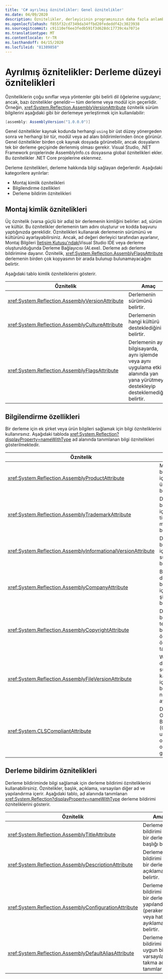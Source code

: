 ```yaml
---
title: 'C# ayrılmış öznitelikler: Genel öznitelikler'
ms.date: 04/09/2020
description: Öznitelikler, derleyicinin programınızın daha fazla anlambilimini anlamak için kullandığı meta verileri sağlar
ms.openlocfilehash: f855f32cd7349da34ffbd20fededdf42c3023938
ms.sourcegitcommit: c91110ef6ee3fedb591f3d628dc17739c4a7071e
ms.translationtype: MT
ms.contentlocale: tr-TR
ms.lasthandoff: 04/15/2020
ms.locfileid: "81389858"
---
```

# <a name="reserved-attributes-assembly-level-attributes"></a>Ayrılmış öznitelikler: Derleme düzeyi öznitelikleri

Özniteliklerin çoğu sınıflar veya yöntemler gibi belirli dil öğelerine uygulanır; ancak, bazı öznitelikler geneldir— tüm derleme veya modül için geçerlidir. Örneğin, <xref:System.Reflection.AssemblyVersionAttribute> öznitelik sürüm bilgilerini aşağıdaki gibi bir derlemeye yerleştirmek için kullanılabilir:

```csharp
[assembly: AssemblyVersion("1.0.0.0")]
```

Genel öznitelikler kaynak kodunda herhangi `using` bir üst düzey yönergeden sonra ve herhangi bir tür, modül veya ad alanı bildirimlerinden önce görünür. Genel öznitelikler birden çok kaynak dosyada görünebilir, ancak dosyaların tek bir derleme geçişinde derlenmiş olması gerekir. Visual Studio, .NET Framework projelerinde AssemblyInfo.cs dosyasına global öznitelikleri ekler. Bu öznitelikler .NET Core projelerine eklenmez.

Derleme öznitelikleri, derleme hakkında bilgi sağlayan değerlerdir. Aşağıdaki kategorilere ayrılırlar:

- Montaj kimlik öznitelikleri
- Bilgilendirme özellikleri
- Derleme bildirim öznitelikleri

## <a name="assembly-identity-attributes"></a>Montaj kimlik öznitelikleri

Üç öznitelik (varsa güçlü bir adla) bir derlemenin kimliğini belirler: ad, sürüm ve kültür. Bu öznitelikler derlemenin tam adını oluşturur ve kodda başvuru yaptığınızda gereklidir. Öznitelikleri kullanarak derlemenin sürümünü ve kültürünü ayarlayabilirsiniz. Ancak, ad değeri derleyici tarafından ayarlanır, Montaj Bilgileri [İletişim Kutusu'ndaki](/visualstudio/ide/reference/assembly-information-dialog-box)Visual Studio IDE veya derleme oluşturulduğunda Derleme Bağlayıcısı (Al.exe). Derleme adı derleme bildirimine dayanır. Öznitelik, <xref:System.Reflection.AssemblyFlagsAttribute> derlemenin birden çok kopyasının bir arada bulunup bulunamayacağını belirtir.

Aşağıdaki tablo kimlik özniteliklerini gösterir.

|Öznitelik|Amaç|
|---------------|-------------|
|<xref:System.Reflection.AssemblyVersionAttribute>|Derlemenin sürümünü belirtir.|
|<xref:System.Reflection.AssemblyCultureAttribute>|Derlemenin hangi kültürü desteklediğini belirtir.|
|<xref:System.Reflection.AssemblyFlagsAttribute>|Derlemenin aynı bilgisayarda, aynı işlemde veya aynı uygulama etki alanında yan yana yürütmeyi destekleyip desteklemediğini belirtir.|

## <a name="informational-attributes"></a>Bilgilendirme özellikleri

Bir derleme için ek şirket veya ürün bilgileri sağlamak için bilgi özniteliklerini kullanırsınız. Aşağıdaki tabloda <xref:System.Reflection?displayProperty=nameWithType> ad alanında tanımlanan bilgi öznitelikleri gösterilmektedir.

|Öznitelik|Amaç|
|---------------|-------------|
|<xref:System.Reflection.AssemblyProductAttribute>|Montaj bildirimi için bir ürün adı belirtir.|
|<xref:System.Reflection.AssemblyTrademarkAttribute>|Derleme bildirimi için bir ticari marka belirtir.|
|<xref:System.Reflection.AssemblyInformationalVersionAttribute>|Derleme bildirimi için bir bilgi sürümü belirtir.|
|<xref:System.Reflection.AssemblyCompanyAttribute>|Bir derleme bildirimi için bir şirket adını belirtir.|
|<xref:System.Reflection.AssemblyCopyrightAttribute>|Derleme bildiriminin telif hakkını belirten özel bir öznitelik tanımlar.|
|<xref:System.Reflection.AssemblyFileVersionAttribute>|Win32 dosya sürümü kaynağı için belirli bir sürüm numarası ayarlar.|
|<xref:System.CLSCompliantAttribute>|Derlemenin Ortak Dil Belirtimi (CLS) ile uyumlu olup olmadığını gösterir.|

## <a name="assembly-manifest-attributes"></a>Derleme bildirim öznitelikleri

Derleme bildiriminde bilgi sağlamak için derleme bildirimi özniteliklerini kullanabilirsiniz. Öznitelikler, başlık, açıklama, varsayılan diğer ad ve yapılandırma içerir. Aşağıdaki tablo, ad alanında tanımlanan <xref:System.Reflection?displayProperty=nameWithType> derleme bildirimi özniteliklerini gösterir.

|Öznitelik|Amaç|
|---------------|-------------|
|<xref:System.Reflection.AssemblyTitleAttribute>|Derleme bildirimi için bir derleme başlığı belirtir.|
|<xref:System.Reflection.AssemblyDescriptionAttribute>|Derleme bildirimi için bir derleme açıklaması belirtir.|
|<xref:System.Reflection.AssemblyConfigurationAttribute>|Derleme bildirimi için bir derleme yapılandırması (perakende veya hata ayıklama gibi) belirtir.|
|<xref:System.Reflection.AssemblyDefaultAliasAttribute>|Derleme bildirimi için uygun bir varsayılan takma ad tanımlar|
